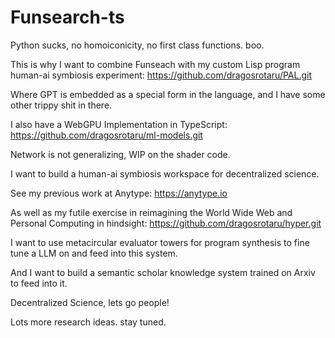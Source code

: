# Funsearch-ts

Python sucks, no homoiconicity, no first class functions. boo.

This is why I want to combine Funseach with my custom Lisp program human-ai symbiosis experiment: https://github.com/dragosrotaru/PAL.git

Where GPT is embedded as a special form in the language, and I have some other trippy shit in there.

I also have a WebGPU Implementation in TypeScript: https://github.com/dragosrotaru/ml-models.git

Network is not generalizing, WIP on the shader code.

I want to build a human-ai symbiosis workspace for decentralized science.

See my previous work at Anytype: https://anytype.io

As well as my futile exercise in reimagining the World Wide Web and Personal Computing in hindsight: https://github.com/dragosrotaru/hyper.git 

I want to use metacircular evaluator towers for program synthesis to fine tune a LLM on and feed into this system.

And I want to build a semantic scholar knowledge system trained on Arxiv to feed into it.

Decentralized Science, lets go people!

Lots more research ideas. stay tuned.

